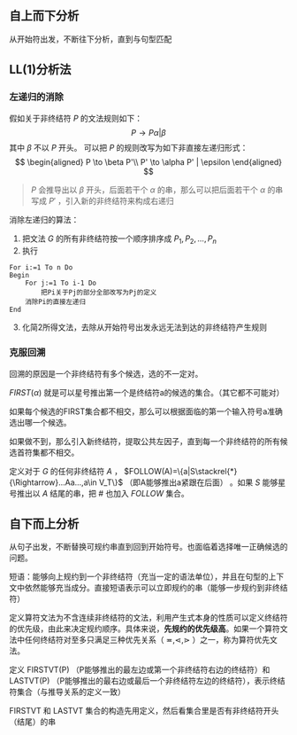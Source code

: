 ## 自上而下分析

从开始符出发，不断往下分析，直到与句型匹配

## LL(1)分析法

### 左递归的消除

假如关于非终结符 $P$ 的文法规则如下：
$$
P \to P\alpha | \beta
$$
其中 $\beta$ 不以 $P$ 开头。
可以把 $P$ 的规则改写为如下非直接左递归形式：
$$
\begin{aligned}
P \to \beta P'\\
P' \to \alpha P' | \epsilon
\end{aligned}
$$
> $P$ 会推导出以 $\beta$ 开头，后面若干个 $\alpha$ 的串，那么可以把后面若干个 $\alpha$ 的串写成 $P'$ ，引入新的非终结符来构成右递归

消除左递归的算法：
1. 把文法 $G$ 的所有非终结符按一个顺序排序成 $P_1,P_2,...,P_n$
2. 执行
```
For i:=1 To n Do
Begin
	For j:=1 To i-1 Do
		把Pi关于Pj的部分全部改写为Pj的定义
	消除Pi的直接左递归
End
```
3. 化简2所得文法，去除从开始符号出发永远无法到达的非终结符产生规则

### 克服回溯

回溯的原因是一个非终结符有多个候选，选的不一定对。

$FIRST(\alpha)$ 就是可以星号推出第一个是终结符a的候选的集合。（其它都不可能对）

如果每个候选的FIRST集合都不相交，那么可以根据面临的第一个输入符号a准确选出哪一个候选。

如果做不到，那么引入新终结符，提取公共左因子，直到每一个非终结符的所有候选首符集都不相交。

定义对于 $G$ 的任何非终结符 $A$ ， $FOLLOW(A)=\{a|S\stackrel{*}{\Rightarrow}...Aa...,a\in V_T\}$ （即A能够推出a紧跟在后面） 。如果 $S$ 能够星号推出以 $A$ 结尾的串，把 # 也加入 $FOLLOW$ 集合。

## 自下而上分析

从句子出发，不断替换可规约串直到回到开始符号。也面临着选择唯一正确候选的问题。

短语：能够向上规约到一个非终结符（充当一定的语法单位），并且在句型的上下文中依然能够充当成分。直接短语表示可以立即规约的串（能够一步规约到非终结符）

定义算符文法为不含连续非终结符的文法，利用产生式本身的性质可以定义终结符的优先级，由此来决定规约顺序。具体来说，**先规约的优先级高**。如果一个算符文法中任何终结符对至多只满足三种优先关系（ $\eqcirc,\lessdot,\gtrdot$ ）之一，称为算符优先文法。

定义 FIRSTVT(P) （P能够推出的最左边或第一个非终结符右边的终结符）和 LASTVT(P) （P能够推出的最右边或最后一个非终结符左边的终结符），表示终结符集合（与推导关系的定义一致）

FIRSTVT 和 LASTVT 集合的构造先用定义，然后看集合里是否有非终结符开头（结尾）的串